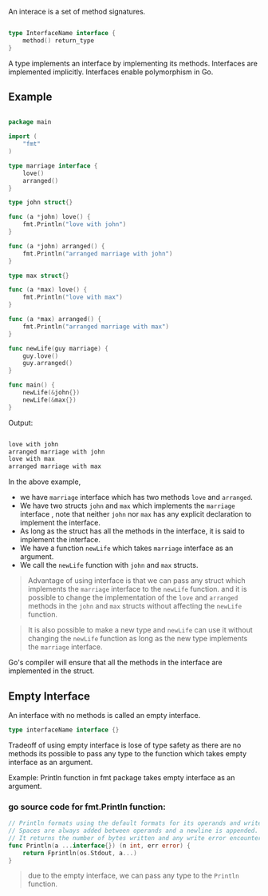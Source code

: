 



An interace is a set of method signatures.


```go

type InterfaceName interface {
    method() return_type
}

```

A type implements an interface by implementing its methods. 
Interfaces are implemented implicitly.
Interfaces enable polymorphism in Go.

## Example

```go

package main

import (
	"fmt"
)

type marriage interface {
	love()
	arranged()
}

type john struct{}

func (a *john) love() {
	fmt.Println("love with john")
}

func (a *john) arranged() {
	fmt.Println("arranged marriage with john")
}

type max struct{}

func (a *max) love() {
	fmt.Println("love with max")
}

func (a *max) arranged() {
	fmt.Println("arranged marriage with max")
}

func newLife(guy marriage) {
	guy.love()
	guy.arranged()
}

func main() {
	newLife(&john{})
	newLife(&max{})
}

```

Output:

```bash

love with john
arranged marriage with john
love with max
arranged marriage with max

```


In the above example, 
 - we have `marriage` interface which has two methods `love` and `arranged`.
 - We have two structs `john` and `max` which implements the `marriage` interface , note that neither `john` nor `max` has any explicit declaration to         implement the interface.
 - As long as the struct has all the methods in the interface, it is said to implement the interface.
 - We have a function `newLife` which takes `marriage` interface as an argument.
 - We call the `newLife` function with `john` and `max` structs.

> Advantage of using interface is that we can pass any struct which implements the `marriage` interface to the `newLife` function. and it is possible to  change the implementation of the `love` and `arranged` methods in the `john` and `max` structs without affecting the `newLife` function.

> It is also possible to make a new type and `newLife` can use it without changing the `newLife` function as long as the new type implements the `marriage` interface.

Go's compiler will ensure that all the methods in the interface are implemented in the struct.

## Empty Interface

An interface with no methods is called an empty interface.

```go
type interfaceName interface {}
```

Tradeoff of using empty interface is lose of type safety as there are no methods its possible to pass any type to the function which takes empty interface as an argument.

Example: Println function in fmt package takes empty interface as an argument.

### go source code for fmt.Println function:

```go
// Println formats using the default formats for its operands and writes to standard output.
// Spaces are always added between operands and a newline is appended.
// It returns the number of bytes written and any write error encountered.
func Println(a ...interface{}) (n int, err error) {
	return Fprintln(os.Stdout, a...)
}
```
> due to the empty interface, we can pass any type to the `Println` function.















